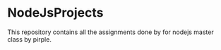 # NodeJsProjects
This repository contains all the assignments done by for nodejs master class by pirple. 
